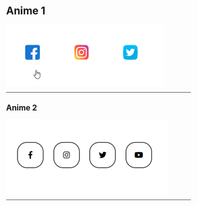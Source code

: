 # Anime 1
![image](./Social-Icons/anime1.gif)

****
## Anime 2
![image](./Social-Icons-background/anime2.gif)

****